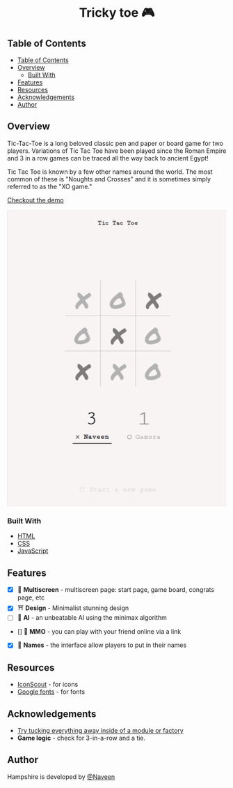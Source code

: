 <h1 align="center">Tricky toe 🎮</h1>

## Table of Contents

- [Table of Contents](#table-of-contents)
- [Overview](#overview)
  - [Built With](#built-with)
- [Features](#features)
- [Resources](#resources)
- [Acknowledgements](#acknowledgements)
- [Author](#author)

## Overview
Tic-Tac-Toe is a long beloved classic pen and paper or board game for two players. Variations of Tic Tac Toe have been played since the Roman Empire and 3 in a row games can be traced all the way back to ancient Egypt! 

Tic Tac Toe is known by a few other names around the world. The most common of these is "Noughts and Crosses" and it is sometimes simply referred to as the "XO game."

[Checkout the demo](https://hampshire-nasturtium.netlify.app/)

<a align="center" href="https://trickytoe-smakager.netlify.app/"><img align="center" src="Img/preview.png"/></a>

### Built With

<!-- This section should list any major frameworks that you built your project using. Here are a few examples.-->

- [HTML](https://developer.mozilla.org/en-US/docs/Web/HTML)
- [CSS](https://developer.mozilla.org/en-US/docs/Web/CSS)
- [JavaScript](https://developer.mozilla.org/en-US/docs/Web/JavaScript)

## Features

- [x] 👣 **Multiscreen** - multiscreen page: start page, game board, congrats page, etc
- [x] ⛩️  **Design** - Minimalist stunning design
- [ ] 🤖 **AI** - an unbeatable AI using the minimax algorithm
- [] 🍕  **MMO** - you can play with your friend online via a link
- [x] 🗽  **Names** - the interface allow players to put in their names
 
## Resources
- [IconScout](https://iconscout.com/) - for icons
- [Google fonts](https://fonts.google.com/) - for fonts

## Acknowledgements

<!-- This section should list any articles or add-ons/plugins that helps you to complete the project. This is optional but it will help you in the future. For exmpale -->

- [Try tucking everything away inside of a module or factory](https://www.theodinproject.com/lessons/node-path-javascript-factory-functions-and-the-module-pattern)
- **Game logic** - check for 3-in-a-row and a tie.
  
## Author

Hampshire is developed by [@Naveen](https://github.com/claymeers)